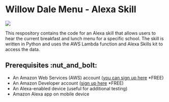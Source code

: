 <h1>Willow Dale Menu - Alexa Skill</h1> <img src="https://i.imgur.com/I4EbBQV.png"/>

This respository contains the code for an Alexa skill that allows users to hear the current breakfast and lunch menu for a specific school. The skill is written in Python and uses the AWS Lambda function and Alexa Skills kit to access the data.

<h2>Prerequisites :nut_and_bolt:</h2>

* An Amazon Web Services (AWS) account (<a href="https://aws.amazon.com/free/?trk=78b916d7-7c94-4cab-98d9-0ce5e648dd5f&sc_channel=ps&s_kwcid=AL!4422!3!432339156165!e!!g!!create%20aws%20account&ef_id=Cj0KCQiAic6eBhCoARIsANlox86TYDv0SwS8ZeHSBz83fubw5sXAhH_TBkWOhPDbwLqhL2emHYOICfgaAhIMEALw_wcB:G:s&s_kwcid=AL!4422!3!432339156165!e!!g!!create%20aws%20account&all-free-tier.sort-by=item.additionalFields.SortRank&all-free-tier.sort-order=asc&awsf.Free%20Tier%20Types=*all&awsf.Free%20Tier%20Categories=*all">you can sign up here</a> *FREE)
* An Amazon Developer account (<a href="https://developer.amazon.com/en-US/docs/alexa/ask-overviews/create-developer-account.html">sign up here</a> *FREE)
* An Alexa-enabled device (useful for additional testing)
* Amazon Alexa app on mobile device
